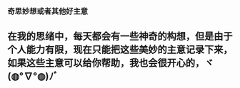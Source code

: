 ### 奇思妙想或者其他好主意

## 在我的思绪中，每天都会有一些神奇的构想，但是由于个人能力有限，现在只能把这些美妙的主意记录下来，如果这些主意可以给你帮助，我也会很开心的，ヾ(◍°∇°◍)ﾉﾞ
